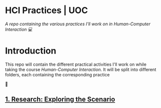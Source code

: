# HCI Practices | UOC

*A repo containing the various practices I'll work on in Human-Computer Interaction :computer:*

# Introduction

This repo will contain the different practical activities I'll work on while taking the course *Human-Computer Interaction*. It will be split into different folders, each containing the corresponding practice

:construction:

## [1. Research: Exploring the Scenario](./1.%20Research:%20Exploring%20the%20Scenario)
